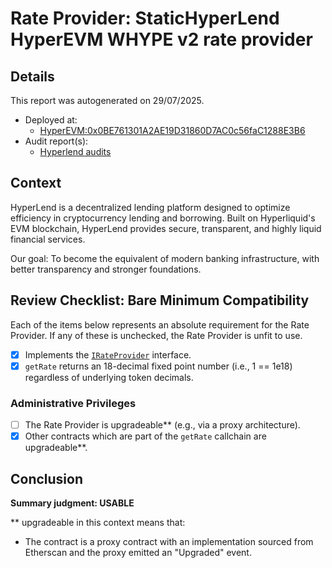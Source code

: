 
# Rate Provider: StaticHyperLend HyperEVM WHYPE v2 rate provider

## Details
This report was autogenerated on 29/07/2025.

- Deployed at:
    - [HyperEVM:0x0BE761301A2AE19D31860D7AC0c56faC1288E3B6](https://hyperevmscan.io/address/0x0BE761301A2AE19D31860D7AC0c56faC1288E3B6)
- Audit report(s):
    - [Hyperlend audits](https://hyperlend.finance/security)

## Context
HyperLend is a decentralized lending platform designed to optimize efficiency in cryptocurrency lending and borrowing. Built on Hyperliquid's EVM blockchain, HyperLend provides secure, transparent, and highly liquid financial services.

Our goal: To become the equivalent of modern banking infrastructure, with better transparency and stronger foundations.

## Review Checklist: Bare Minimum Compatibility
Each of the items below represents an absolute requirement for the Rate Provider. If any of these is unchecked, the Rate Provider is unfit to use.

- [x] Implements the [`IRateProvider`](https://github.com/balancer/balancer-v2-monorepo/blob/bc3b3fee6e13e01d2efe610ed8118fdb74dfc1f2/pkg/interfaces/contracts/pool-utils/IRateProvider.sol) interface.
- [x] `getRate` returns an 18-decimal fixed point number (i.e., 1 == 1e18) regardless of underlying token decimals.

### Administrative Privileges
- [ ] The Rate Provider is upgradeable** (e.g., via a proxy architecture).
- [x] Other contracts which are part of the `getRate` callchain are upgradeable**.

## Conclusion
**Summary judgment: USABLE**

** upgradeable in this context means that:
- The contract is a proxy contract with an implementation sourced from Etherscan and the proxy emitted an "Upgraded" event.
    
